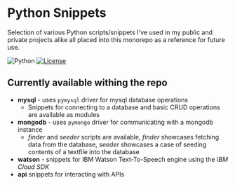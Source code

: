# Python Snippets
Selection of various Python scripts/snippets I've used in my public and private projects alike all placed into this monorepo as a reference for future use.

![Python](https://img.shields.io/badge/python%20-%2314354C.svg?&style=for-the-badge&logo=python&logoColor=white)
[![License](https://img.shields.io/github/license/Loupeznik/python-snippets?style=for-the-badge)](./LICENSE)


## Currently available withing the repo
- **mysql** - uses `pymysql` driver for mysql database operations
  - Snippets for connecting to a database and basic CRUD operations are available as modules
- **mongodb** - uses `pymongo` driver for communicating with a mongodb instance
  - *finder* and *seeder* scripts are available, *finder* showcases fetching data from the database, *seeder* showcases a case of seeding contents of a textfile into the database
- **watson** - snippets for IBM Watson Text-To-Speech engine using the *IBM Cloud SDK*
- **api** snippets for interacting with APIs